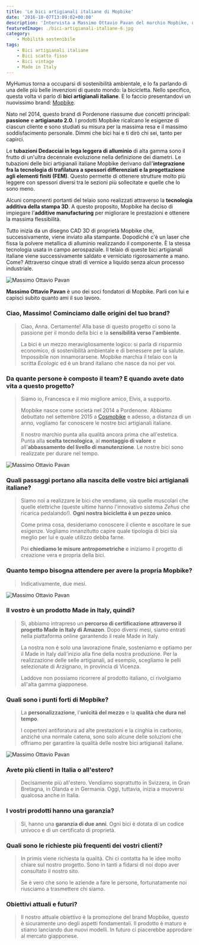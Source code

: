 ```yaml
---
title: 'Le bici artigianali italiane di Mopbike'
date: '2016-10-07T13:09:02+00:00'
description: 'Intervista a Massimo Ottavio Pavan del marchio Mopbike, un brand di bici artigianali italiane nato due anni fa in quel di Pordenone.'
featuredImage: ./bici-artigianali-italiane-6.jpg
category:
    - Mobilità sostenibile
tags:
    - Bici artigianali italiane
    - Bici scatto fisso
    - Bici vintage
    - Made in Italy
---
```



MyHumus torna a occuparsi di sostenibilità ambientale, e lo fa parlando di una delle più belle invenzioni di questo mondo: la bicicletta.
Nello specifico, questa volta vi parlo di **bici artigianali italiane**. E lo faccio presentandovi un nuovissimo brand: [Mopbike](http://www.mopbike.com).

Nato nel 2014, questo brand di Pordenone riassume due concetti principali: **passione** e **artigianato 2.0**.
I prodotti Mopbike ricalcano le esigenze di ciascun cliente e sono studiati su misura per la massima resa e il massimo soddisfacimento personale. Dimmi che bici hai e ti dirò chi sei, tanto per capirci.

Le **tubazioni Dedacciai in lega leggera di alluminio** di alta gamma sono il frutto di un'ultra decennale evoluzione nella definizione dei diametri.
Le tubazioni delle bici artigianali italiane Mopbike derivano dall'**integrazione fra la tecnologia di trafilatura a spessori differenziati e la progettazione agli elementi finiti (FEM)**. Questo permette di ottenere strutture molto più leggere con spessori diversi tra le sezioni più sollecitate e quelle che lo sono meno.

Alcuni componenti portanti del telaio sono realizzati attraverso la **tecnologia additiva della stampa 3D**. A questo proposito, Mopbike ha deciso di impiegare l'**additive manufacturing** per migliorare le prestazioni e ottenere la massima flessibilità.

Tutto inizia da un disegno CAD 3D di proprietà Mopbike che, successivamente, viene inviato alla stampante. Dopodiché c'è un laser che fissa la polvere metallica di alluminio realizzando il componente. È la stessa tecnologia usata in campo aerospaziale.
Il telaio di queste bici artigianali italiane viene successivamente saldato e verniciato rigorosamente a mano. Come? Attraverso cinque strati di vernice a liquido senza alcun processo industriale.

![Massimo Ottavio Pavan](./bici-artigianali-italiane.jpg)

**Massimo Ottavio Pavan** è uno dei soci fondatori di Mopbike. Parli con lui e capisci subito quanto ami il suo lavoro.

### Ciao, Massimo! Cominciamo dalle origini del tuo brand?

> Ciao, Anna. Certamente! Alla base di questo progetto ci sono la passione per il mondo della bici e la **sensibilità verso l'ambiente**.
>
> La bici è un mezzo meravigliosamente logico: si parla di risparmio economico, di sostenibilità ambientale e di benessere per la salute. Impossibile non innamorarsene. Mopbike marchia il telaio con la scritta *Ecologic* ed è un brand italiano che nasce da noi per voi.

### Da quante persone è composto il team? E quando avete dato vita a questo progetto?

> Siamo io, Francesca e il mio migliore amico, Elvis, a supporto.
>
> Mopbike nasce come società nel 2014 a Pordenone. Abbiamo debuttato nel settembre 2015 a [Cosmobike](http://www.cosmobikeshow.com) e adesso, a distanza di un anno, vogliamo far conoscere le nostre bici artigianali italiane.
>
> Il nostro marchio punta alla qualità ancora prima che all'estetica. Punta alla **scelta tecnologica**, al **montaggio di valore** e all'**abbassamento del livello di manutenzione**. Le nostre bici sono realizzate per durare nel tempo.

![Massimo Ottavio Pavan](./bici-artigianali-italiane-2.jpg)

### Quali passaggi portano alla nascita delle vostre bici artigianali italiane?

> Siamo noi a realizzare le bici che vendiamo, sia quelle muscolari che quelle elettriche (queste ultime hanno l'innovativo sistema *Zehus* che ricarica pedalando!). **Ogni nostra bicicletta è un pezzo unico**.
>
> Come prima cosa, desideriamo conoscere il cliente e ascoltare le sue esigenze. Vogliamo innanzitutto capire quale tipologia di bici sia meglio per lui e quale utilizzo debba farne.
>
> Poi **chiediamo le misure antropometriche** e iniziamo il progetto di creazione vera e propria della bici.

### Quanto tempo bisogna attendere per avere la propria Mopbike?

> Indicativamente, due mesi.

![Massimo Ottavio Pavan](./bici-artigianali-italiane-4.jpg)

### Il vostro è un prodotto Made in Italy, quindi?

> Sì, abbiamo intrapreso un **percorso di certificazione attraverso il progetto Made in Italy di Amazon**. Dopo diversi mesi, siamo entrati nella piattaforma online garantendo il reale Made in Italy.
>
> La nostra non è solo una lavorazione finale, sosteniamo e optiamo per il Made in Italy dall'inizio alla fine della nostra produzione. Per la realizzazione delle selle artigianali, ad esempio, scegliamo le pelli selezionate di Arzignano, in provincia di Vicenza.
>
> Laddove non possiamo ricorrere al prodotto italiano, ci rivolgiamo all'alta gamma giapponese.

### Quali sono i punti forti di Mopbike?

> La **personalizzazione**, l'**unicità del mezzo** e la **qualità che dura nel tempo**.
>
> I copertoni antiforatura ad alte prestazioni e la cinghia in carbonio, anziché una normale catena, sono solo alcune delle soluzioni che offriamo per garantire la qualità delle nostre bici artigianali italiane.

![Massimo Ottavio Pavan](./bici-artigianali-italiane-5.jpg)

### Avete più clienti in Italia o all'estero?

> Decisamente più all'estero. Vendiamo soprattutto in Svizzera, in Gran Bretagna, in Olanda e in Germania. Oggi, tuttavia, inizia a muoversi qualcosa anche in Italia.

### I vostri prodotti hanno una garanzia?

> Sì, hanno una **garanzia di due anni**. Ogni bici è dotata di un codice univoco e di un certificato di proprietà.

### Quali sono le richieste più frequenti dei vostri clienti?

> In primis viene richiesta la qualità. Chi ci contatta ha le idee molto chiare sul nostro progetto. Sono in tanti a fidarsi di noi dopo aver consultato il nostro sito.
>
> Se è vero che sono le aziende a fare le persone, fortunatamente noi riusciamo a trasmettere chi siamo.

### Obiettivi attuali e futuri?

> Il nostro attuale obiettivo è la promozione del brand Mopbike, questo è sicuramente uno degli aspetti fondamentali. Il prodotto è maturo e stiamo lanciando due nuovi modelli. In futuro ci piacerebbe approdare al mercato giapponese.
